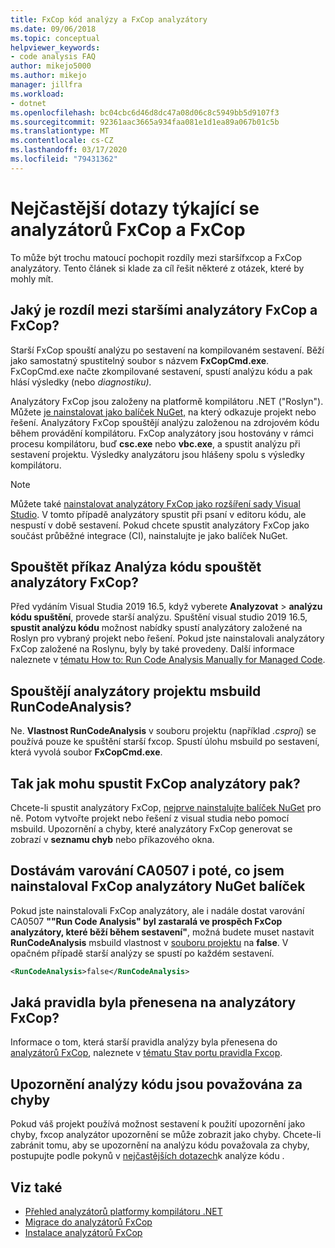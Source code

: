 ```yaml
---
title: FxCop kód analýzy a FxCop analyzátory
ms.date: 09/06/2018
ms.topic: conceptual
helpviewer_keywords:
- code analysis FAQ
author: mikejo5000
ms.author: mikejo
manager: jillfra
ms.workload:
- dotnet
ms.openlocfilehash: bc04cbc6d46d8dc47a08d06c8c5949bb5d9107f3
ms.sourcegitcommit: 92361aac3665a934faa081e1d1ea89a067b01c5b
ms.translationtype: MT
ms.contentlocale: cs-CZ
ms.lasthandoff: 03/17/2020
ms.locfileid: "79431362"
---
```

# <a name="frequently-asked-questions-about-fxcop-and-fxcop-analyzers"></a>Nejčastější dotazy týkající se analyzátorů FxCop a FxCop

To může být trochu matoucí pochopit rozdíly mezi staršífxcop a FxCop analyzátory. Tento článek si klade za cíl řešit některé z otázek, které by mohly mít.

## <a name="whats-the-difference-between-legacy-fxcop-and-fxcop-analyzers"></a>Jaký je rozdíl mezi staršími analyzátory FxCop a FxCop?

Starší FxCop spouští analýzu po sestavení na kompilovaném sestavení. Běží jako samostatný spustitelný soubor s názvem **FxCopCmd.exe**. FxCopCmd.exe načte zkompilované sestavení, spustí analýzu kódu a pak hlásí výsledky (nebo *diagnostiku).*

Analyzátory FxCop jsou založeny na platformě kompilátoru .NET ("Roslyn"). Můžete [je nainstalovat jako balíček NuGet,](install-fxcop-analyzers.md#nuget-package) na který odkazuje projekt nebo řešení. Analyzátory FxCop spouštějí analýzu založenou na zdrojovém kódu během provádění kompilátoru. FxCop analyzátory jsou hostovány v rámci procesu kompilátoru, buď **csc.exe** nebo **vbc.exe**, a spustit analýzu při sestavení projektu. Výsledky analyzátoru jsou hlášeny spolu s výsledky kompilátoru.

> [!NOTE]
> Můžete také [nainstalovat analyzátory FxCop jako rozšíření sady Visual Studio](install-fxcop-analyzers.md#vsix). V tomto případě analyzátory spustit při psaní v editoru kódu, ale nespustí v době sestavení. Pokud chcete spustit analyzátory FxCop jako součást průběžné integrace (CI), nainstalujte je jako balíček NuGet.

## <a name="does-the-run-code-analysis-command-run-fxcop-analyzers"></a>Spouštět příkaz Analýza kódu spouštět analyzátory FxCop?

Před vydáním Visual Studia 2019 16.5, když vyberete **Analyzovat** > **analýzu kódu spuštění**, provede starší analýzu. Spuštění visual studio 2019 16.5, **spustit analýzu kódu** možnost nabídky spustí analyzátory založené na Roslyn pro vybraný projekt nebo řešení. Pokud jste nainstalovali analyzátory FxCop založené na Roslynu, byly by také provedeny. Další informace naleznete v [tématu How to: Run Code Analysis Manually for Managed Code](how-to-run-code-analysis-manually-for-managed-code.md).

## <a name="does-the-runcodeanalysis-msbuild-project-property-run-analyzers"></a>Spouštějí analyzátory projektu msbuild RunCodeAnalysis?

Ne. **Vlastnost RunCodeAnalysis** v souboru projektu (například *.csproj*) se používá pouze ke spuštění starší fxcop. Spustí úlohu msbuild po sestavení, která vyvolá soubor **FxCopCmd.exe**.

## <a name="so-how-do-i-run-fxcop-analyzers-then"></a>Tak jak mohu spustit FxCop analyzátory pak?

Chcete-li spustit analyzátory FxCop, [nejprve nainstalujte balíček NuGet](install-fxcop-analyzers.md) pro ně. Potom vytvořte projekt nebo řešení z visual studia nebo pomocí msbuild. Upozornění a chyby, které analyzátory FxCop generovat se zobrazí v **seznamu chyb** nebo příkazového okna.

## <a name="i-get-warning-ca0507-even-after-ive-installed-the-fxcop-analyzers-nuget-package"></a>Dostávám varování CA0507 i poté, co jsem nainstaloval FxCop analyzátory NuGet balíček

Pokud jste nainstalovali FxCop analyzátory, ale i nadále dostat varování CA0507 **""Run Code Analysis" byl zastaralá ve prospěch FxCop analyzátory, které běží během sestavení"**, možná budete muset nastavit **RunCodeAnalysis** msbuild vlastnost v [souboru projektu](../ide/solutions-and-projects-in-visual-studio.md#project-file) na **false**. V opačném případě starší analýzy se spustí po každém sestavení.

```xml
<RunCodeAnalysis>false</RunCodeAnalysis>
```

## <a name="which-rules-have-been-ported-to-fxcop-analyzers"></a>Jaká pravidla byla přenesena na analyzátory FxCop?

Informace o tom, která starší pravidla analýzy byla přenesena do [analyzátorů FxCop](install-fxcop-analyzers.md), naleznete v [tématu Stav portu pravidla Fxcop](fxcop-rule-port-status.md).

## <a name="code-analysis-warnings-are-treated-as-errors"></a>Upozornění analýzy kódu jsou považována za chyby

Pokud váš projekt používá možnost sestavení k použití upozornění jako chyby, fxcop analyzátor upozornění se může zobrazit jako chyby. Chcete-li zabránit tomu, aby se upozornění na analýzu kódu považovala za chyby, postupujte podle pokynů v [nejčastějších dotazech](../code-quality/analyzers-faq.md#treat-warnings-as-errors)k analýze kódu .

## <a name="see-also"></a>Viz také

- [Přehled analyzátorů platformy kompilátoru .NET](roslyn-analyzers-overview.md)
- [Migrace do analyzátorů FxCop](migrate-from-legacy-analysis-to-fxcop-analyzers.md)
- [Instalace analyzátorů FxCop](install-fxcop-analyzers.md)
